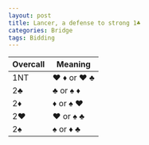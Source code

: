 ```yaml
---
layout: post
title: Lancer, a defense to strong 1♣
categories: Bridge
tags: Bidding
---
```

| Overcall | Meaning    |
|----------|------------|
| 1NT      | ♥ ♦ or ♥ ♣ |
| 2♣       | ♣ or ♠ ♦   |
| 2♦       | ♦ or ♠ ♥   |
| 2♥       | ♥ or ♠ ♣   |
| 2♠       | ♠ or ♦ ♣   |
